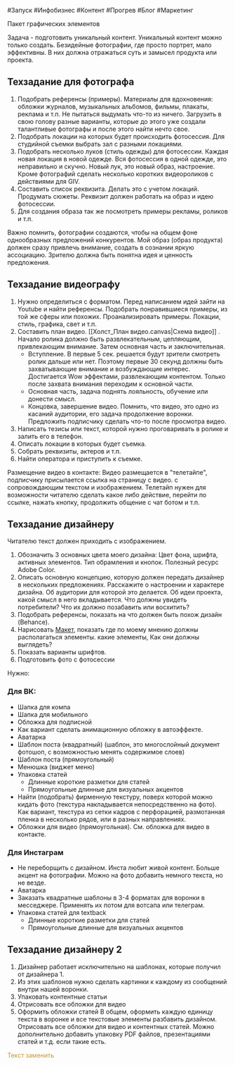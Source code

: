 #Запуск #Инфобизнес #Контент #Прогрев #Блог #Маркетинг 

Пакет графических элементов

Задача - подготовить уникальный контент. Уникальный контент можно только создать. 
Безидейные фотографии, где просто портрет, мало эффективны. В них должна отражаться суть и замысел продукта или проекта. 

## Техзадание для фотографа
1. Подобрать референсы (примеры). Материалы для вдохновения: обложки журналов, музыкальных альбомов, фильмы, плакаты, реклама и т.п. Не пытаться выдумать что-то из ничего. Загрузить в свою голову разные варианты, которые до этого уже создали талантливые фотографы и после этого найти нечто свое. 
2. Подобрать локации на которых будет происходить фотосессия. Для студийной съемки выбрать зал с разными локациями.
3. Подобрать несколько луков (стиль одежды) для фотосессии. Каждая новая локация в новой одежде. Вся фотосессия в одной одежде, это неправильно и скучно. Новый лук, это новый образ, настроение. Кроме фотографий сделать несколько коротких видеороликов с действиями для GIV.
4. Составить список реквизита. Делать это с учетом локаций. Продумать сюжеты. Реквизит должен работать на образ и идею фотосессии.
5. Для создания образа так же посмотреть примеры рекламы, роликов и т.п.

Важно помнить, фотографии создаются, чтобы на общем фоне однообразных предложений конкурентов. Мой образ (образ продукта) должен сразу привлечь внимание, создать в сознании яркую ассоциацию. Зрителю должна быть понятна идея и ценность предложения.

## Техзадание видеографу
1. Нужно определиться с форматом. Перед написанием идей зайти на Youtube и найти референсы. Подобрать понравившиеся примеры, из той же сферы или похожих. Проанализировать примеры. Локации, стиль, графика, свет и т.п.
2. Составить план видео. [[Холст_План видео.canvas|Схема видео]] . Начало ролика должно быть развлекательным, цепляющим, привлекающим внимание. Затем основная часть и заключительная.
	- Вступление. В первые 5 сек. решается будут зрители смотреть ролик дальше или нет. Поэтому первые 30 секунд должны быть захватывающие внимание и возбуждающие интерес. Достигается Wow эффектами, развлекающим контентом. Только после захвата внимания переходим к основной части.
	- Основная часть, задача поднять лояльность, обучение или донести смысл.
	- Концовка, завершение видео. Помнить, что видео, это одно из касаний аудитории, его задача продолжение воронки. Предложить подписчику сделать что-то после просмотра видео.
3. Написать тезисы или текст, которой нужно проговаривать в ролике и залить его в телефон.
4. Описать локации в которых будет съемка.
5. Собрать реквизиты, актеров и т.п.
6. Найти оператора и приступить к съемке.

Размещение видео в контакте: Видео размещается в "телетайпе", подписчику присылается ссылка на страницу с видео. с сопровождающим текстом и изображением. Телетайп нужен для возможности читателю сделать какое либо действие, перейти по ссылке, нажать кнопку, продолжить общение с чат ботом и т.п.

## Техзадание дизайнеру

Читателю текст должен приходить с изображением.
1. Обозначить 3 основных цвета моего дизайна: Цвет фона, шрифта, активных элементов. Тип обрамления и кнопок. Полезный ресурс Adobe Color.
2. Описать основную концепцию, которую должен передать дизайнер в нескольких предложениях. Расскажите о настроении и характере дизайна. Об аудитории для которой это делается. Об идеи проекта, какой смысл в него вкладывается. Что должны увидеть потребители? Что их должно позабавить или восхитить?
3. Подобрать референсы, показать на что должен быть похож дизайн (Behance).
4. Нарисовать [Макет](https://moqups.com/), показать где по моему мнению должны располагаться элементы. какие элементы, Как они должны выглядеть?
5. Показать варианты шрифтов.
6. Подготовить фото с фотосессии

Нужно:
### Для ВК:
- Шапка для компа
- Шапка для мобильного
- Обложка для подписной
- Как вариант сделать анимационную обложку в автоэффекте.
- Аватарка 
- Шаблон поста (квадратный) (шаблон, это многослойный документ фотошоп, с возможностью менять содержимое слоев)
- Шаблон поста (прямоугольный)
- Менюшка (виджет меню)
- Упаковка статей
	- Длинные короткие разметки для статей
	- Прямоугольные длинные для визуальных акцентов
- Найти (подобрать) фирменную текстуру, поверх которой можно кидать фото (текстура накладывается непосредственно на фото). Как вариант, текстура из сетки кадров с перфорацией, размотанная пленка в несколько рядов, или в разных направлениях.
- Обложки для видео (прямоугольная). См. обложка для видео в контакте.

### Для Инстаграм
- Не переборщить с дизайном. Инста любит живой контент. Больше акцент на фотографии. Можно на фото добавить немного текста, но не везде.
- Аватарка
- Заказать квадратные шаблоны в 3-4 форматах для воронки в месседжере. Применять их потом для вотсапа или телеграм.
- Упаковка статей для textback 
	- Длинные короткие разметки для статей
	- Прямоугольные длинные для визуальных акцентов


## Техзадание дизайнеру 2
1. Дизайнер работает исключительно на шаблонах, которые получил от дизайнера 1.
2. Из этих шаблонов нужно сделать картинки к каждому из сообщений внутри нашей воронки.
3. Упаковать контентные статьи
4. Отрисовать все обложки для видео
5. Оформить обложки статей
В общем, оформить каждую единицу текста в воронке и все текстовые элементы разбавить дизайном. Отрисовать все обложки для видео и контентных статей. Можно дополнительно добавить упаковку PDF файлов, презентациями статей и т.д. если такие есть.


<span style='color:#c7952b'>Текст заменить</span>
